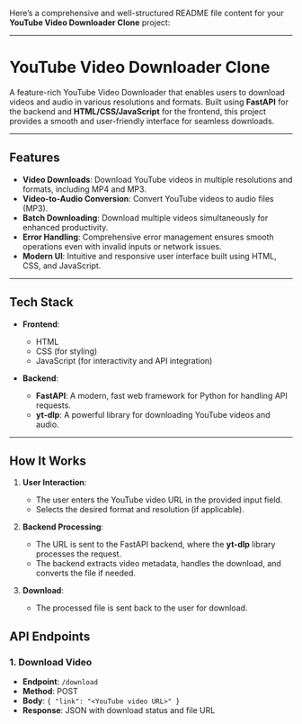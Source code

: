 Here’s a comprehensive and well-structured README file content for your **YouTube Video Downloader Clone** project:  

---

# YouTube Video Downloader Clone  

A feature-rich YouTube Video Downloader that enables users to download videos and audio in various resolutions and formats. Built using **FastAPI** for the backend and **HTML/CSS/JavaScript** for the frontend, this project provides a smooth and user-friendly interface for seamless downloads.  

---

## Features  

- **Video Downloads**: Download YouTube videos in multiple resolutions and formats, including MP4 and MP3.  
- **Video-to-Audio Conversion**: Convert YouTube videos to audio files (MP3).  
- **Batch Downloading**: Download multiple videos simultaneously for enhanced productivity.  
- **Error Handling**: Comprehensive error management ensures smooth operations even with invalid inputs or network issues.  
- **Modern UI**: Intuitive and responsive user interface built using HTML, CSS, and JavaScript.  

---

## Tech Stack  

- **Frontend**:  
  - HTML  
  - CSS (for styling)  
  - JavaScript (for interactivity and API integration)  

- **Backend**:  
  - **FastAPI**: A modern, fast web framework for Python for handling API requests.  
  - **yt-dlp**: A powerful library for downloading YouTube videos and audio.  

---

## How It Works  

1. **User Interaction**:  
   - The user enters the YouTube video URL in the provided input field.  
   - Selects the desired format and resolution (if applicable).  

2. **Backend Processing**:  
   - The URL is sent to the FastAPI backend, where the **yt-dlp** library processes the request.  
   - The backend extracts video metadata, handles the download, and converts the file if needed.  

3. **Download**:  
   - The processed file is sent back to the user for download.  

## API Endpoints  

### 1. Download Video  
- **Endpoint**: `/download`  
- **Method**: POST  
- **Body**: `{ "link": "<YouTube video URL>" }`  
- **Response**: JSON with download status and file URL  
